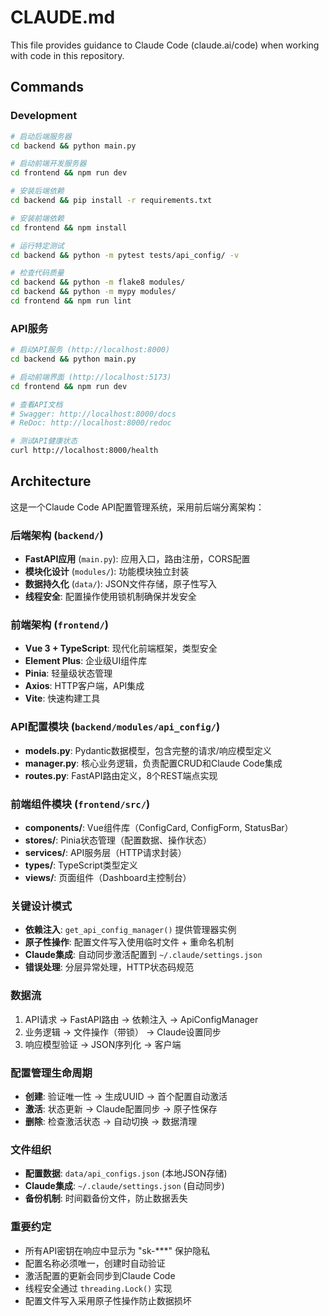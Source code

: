 # CLAUDE.md

This file provides guidance to Claude Code (claude.ai/code) when working with code in this repository.

## Commands

### Development
```bash
# 启动后端服务器
cd backend && python main.py

# 启动前端开发服务器  
cd frontend && npm run dev

# 安装后端依赖
cd backend && pip install -r requirements.txt

# 安装前端依赖
cd frontend && npm install

# 运行特定测试
cd backend && python -m pytest tests/api_config/ -v

# 检查代码质量
cd backend && python -m flake8 modules/
cd backend && python -m mypy modules/
cd frontend && npm run lint
```

### API服务
```bash
# 启动API服务 (http://localhost:8000)
cd backend && python main.py

# 启动前端界面 (http://localhost:5173)
cd frontend && npm run dev

# 查看API文档
# Swagger: http://localhost:8000/docs
# ReDoc: http://localhost:8000/redoc

# 测试API健康状态
curl http://localhost:8000/health
```

## Architecture

这是一个Claude Code API配置管理系统，采用前后端分离架构：

### 后端架构 (`backend/`)
- **FastAPI应用** (`main.py`): 应用入口，路由注册，CORS配置
- **模块化设计** (`modules/`): 功能模块独立封装
- **数据持久化** (`data/`): JSON文件存储，原子性写入
- **线程安全**: 配置操作使用锁机制确保并发安全

### 前端架构 (`frontend/`)
- **Vue 3 + TypeScript**: 现代化前端框架，类型安全
- **Element Plus**: 企业级UI组件库
- **Pinia**: 轻量级状态管理
- **Axios**: HTTP客户端，API集成
- **Vite**: 快速构建工具

### API配置模块 (`backend/modules/api_config/`)
- **models.py**: Pydantic数据模型，包含完整的请求/响应模型定义
- **manager.py**: 核心业务逻辑，负责配置CRUD和Claude Code集成
- **routes.py**: FastAPI路由定义，8个REST端点实现

### 前端组件模块 (`frontend/src/`)
- **components/**: Vue组件库（ConfigCard, ConfigForm, StatusBar）
- **stores/**: Pinia状态管理（配置数据、操作状态）
- **services/**: API服务层（HTTP请求封装）
- **types/**: TypeScript类型定义
- **views/**: 页面组件（Dashboard主控制台）

### 关键设计模式
- **依赖注入**: `get_api_config_manager()` 提供管理器实例
- **原子性操作**: 配置文件写入使用临时文件 + 重命名机制
- **Claude集成**: 自动同步激活配置到 `~/.claude/settings.json`
- **错误处理**: 分层异常处理，HTTP状态码规范

### 数据流
1. API请求 → FastAPI路由 → 依赖注入 → ApiConfigManager
2. 业务逻辑 → 文件操作（带锁） → Claude设置同步
3. 响应模型验证 → JSON序列化 → 客户端

### 配置管理生命周期
- **创建**: 验证唯一性 → 生成UUID → 首个配置自动激活
- **激活**: 状态更新 → Claude配置同步 → 原子性保存
- **删除**: 检查激活状态 → 自动切换 → 数据清理

### 文件组织
- **配置数据**: `data/api_configs.json` (本地JSON存储)
- **Claude集成**: `~/.claude/settings.json` (自动同步)
- **备份机制**: 时间戳备份文件，防止数据丢失

### 重要约定
- 所有API密钥在响应中显示为 "sk-***" 保护隐私
- 配置名称必须唯一，创建时自动验证
- 激活配置的更新会同步到Claude Code
- 线程安全通过 `threading.Lock()` 实现
- 配置文件写入采用原子性操作防止数据损坏